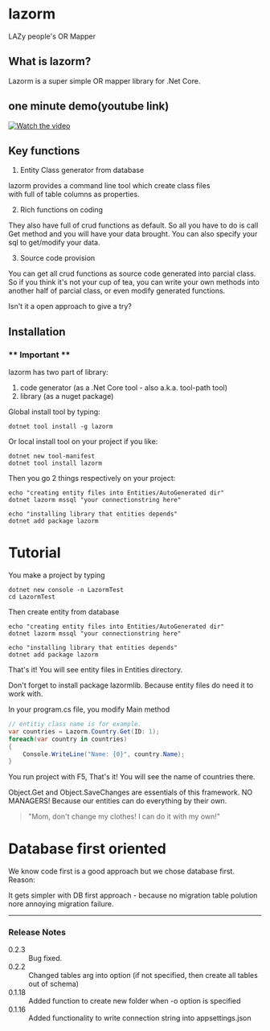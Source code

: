 # lazorm
LAZy people's OR Mapper

## What is lazorm?

Lazorm is a super simple OR mapper library for .Net Core.

## one minute demo(youtube link)

[![Watch the video](https://img.youtube.com/vi/qZ1XBQqL2YE/hqdefault.jpg)](https://www.youtube.com/watch?v=qZ1XBQqL2YE)

## Key functions 

1. Entity Class generator from database 

lazorm provides a command line tool which create class files  
with full of table columns as properties.

2. Rich functions on coding

They also have full of crud functions as default.
So all you have to do is call Get method and you will have your data brought.
You can also specify your sql to get/modify your data.

3. Source code provision

You can get all crud functions as source code generated into parcial class.
So if you think it's not your cup of tea, you can write your own methods 
into another half of parcial class, or even modify generated functions.

Isn't it a open approach to give a try?

## Installation 

### ** Important ** 

lazorm has two part of library: 

1. code generator (as a .Net Core tool - also a.k.a. tool-path tool)
2. library (as a nuget package)

Global install tool by typing:

``` shell:Terminal
dotnet tool install -g lazorm
```

Or local install tool on your project if you like:

``` shell:Terminal @path/of/ProjectFolder
dotnet new tool-manifest
dotnet tool install lazorm
```

Then you go 2 things respectively on your project:

``` shell:Terminal @path/of/ProjectFolder
echo "creating entity files into Entities/AutoGenerated dir"
dotnet lazorm mssql "your connectionstring here"

echo "installing library that entities depends"
dotnet add package lazorm
```

# Tutorial 

You make a project by typing 

``` shell:Terminal
dotnet new console -n LazormTest
cd LazormTest
```


Then create entity from database

``` shell:Terminal @path/of/ProjectFolder
echo "creating entity files into Entities/AutoGenerated dir"
dotnet lazorm mssql "your connectionstring here"

echo "installing library that entities depends"
dotnet add package lazorm
```

That's it!
You will see entity files in Entities directory.

Don't forget to install package lazormlib. Because entity files do need it to work with.

In your program.cs file, you modify Main method

``` csharp:Program.cs
// entitiy class name is for example.
var countries = Lazorm.Country.Get(ID: 1);
foreach(var country in countries)
{
    Console.WriteLine("Name: {0}", country.Name);
}
```

You run project with F5,
That's it!
You will see the name of countries there.

Object.Get and Object.SaveChanges are essentials of this framework.
NO MANAGERS! Because our entities can do everything by their own.

> "Mom, don't change my clothes! I can do it with my own!"

# Database first oriented

We know code first is a good approach but we chose database first.
Reason:

 It gets simpler with DB first approach - because no migration table polution nore annoying migration failure.

 
 ---

### Release Notes

<dl>
<dt>0.2.3</dt><dd>Bug fixed.</dd>
<dt>0.2.2</dt><dd>Changed tables arg into option (if not specified, then create all tables out of schema)</dd>
<dt>0.1.18</dt><dd>Added function to create new folder when -o option is specified</dd>
<dt>0.1.16</dt><dd>Added functionality to write connection string into appsettings.json</dd>
</dl>
